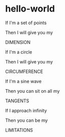 # hello-world
If I'm a set of points

Then I will give you my

DIMENSION

If I'm a circle

Then I will give you my

CIRCUMFERENCE

If I'm a sine wave

Then you can sit on all my

TANGENTS

If I approach infinity

Then you can be my

LIMITATIONS
